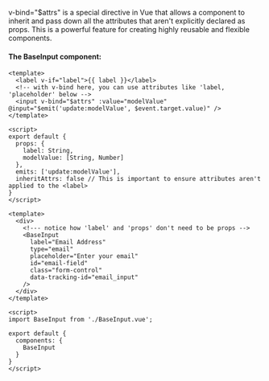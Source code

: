 v-bind="$attrs" is a special directive in Vue that allows a component to inherit and pass down all the attributes that aren't explicitly declared as props. This is a powerful feature for creating highly reusable and flexible components.

#### The BaseInput component:
```vue
<template>
  <label v-if="label">{{ label }}</label>
  <!-- with v-bind here, you can use attributes like 'label, 'placeholder' below -->
  <input v-bind="$attrs" :value="modelValue" @input="$emit('update:modelValue', $event.target.value)" />
</template>

<script>
export default {
  props: {
    label: String,
    modelValue: [String, Number]
  },
  emits: ['update:modelValue'],
  inheritAttrs: false // This is important to ensure attributes aren't applied to the <label>
}
</script>
```

```vue
<template>
  <div>
    <!--- notice how 'label' and 'props' don't need to be props --> 
    <BaseInput
      label="Email Address"
      type="email"
      placeholder="Enter your email"
      id="email-field"
      class="form-control"
      data-tracking-id="email_input"
    />
  </div>
</template>

<script>
import BaseInput from './BaseInput.vue';

export default {
  components: {
    BaseInput
  }
}
</script>
```

